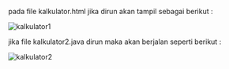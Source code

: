 pada file kalkulator.html jika dirun akan tampil sebagai berikut :

![kalkulator1](https://user-images.githubusercontent.com/85658815/177434138-b176a281-cf82-4983-98f0-914fea5cb9d0.png)

jika file kalkulator2.java dirun maka akan berjalan seperti berikut : 

![kalkulator2](https://user-images.githubusercontent.com/85658815/177434316-03c0ce3f-f9cc-42e8-9065-d6bfecbd9dbd.png)

